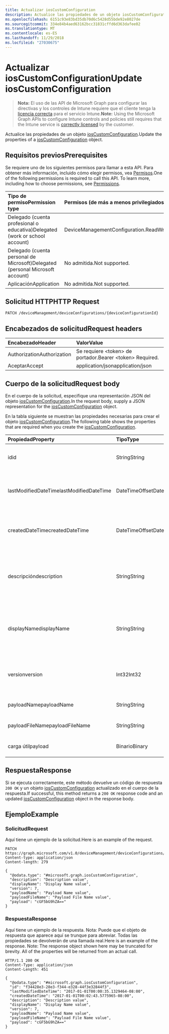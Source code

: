 ```yaml
---
title: Actualizar iosCustomConfiguration
description: Actualice las propiedades de un objeto iosCustomConfiguration.
ms.openlocfilehash: 6151c93e83bd35db70d6c5428d55bde92e8027de
ms.sourcegitcommit: 334e84b4aed63162bcc31831cffd6d363dafee02
ms.translationtype: MT
ms.contentlocale: es-ES
ms.lasthandoff: 11/29/2018
ms.locfileid: "27030675"
---
```

# <a name="update-ioscustomconfiguration"></a><span data-ttu-id="b4c91-103">Actualizar iosCustomConfiguration</span><span class="sxs-lookup"><span data-stu-id="b4c91-103">Update iosCustomConfiguration</span></span>

> <span data-ttu-id="b4c91-104">**Nota:** El uso de las API de Microsoft Graph para configurar las directivas y los controles de Intune requiere que el cliente tenga la [licencia correcta](https://go.microsoft.com/fwlink/?linkid=839381) para el servicio Intune.</span><span class="sxs-lookup"><span data-stu-id="b4c91-104">**Note:** Using the Microsoft Graph APIs to configure Intune controls and policies still requires that the Intune service is [correctly licensed](https://go.microsoft.com/fwlink/?linkid=839381) by the customer.</span></span>

<span data-ttu-id="b4c91-105">Actualice las propiedades de un objeto [iosCustomConfiguration](../resources/intune-deviceconfig-ioscustomconfiguration.md).</span><span class="sxs-lookup"><span data-stu-id="b4c91-105">Update the properties of a [iosCustomConfiguration](../resources/intune-deviceconfig-ioscustomconfiguration.md) object.</span></span>
## <a name="prerequisites"></a><span data-ttu-id="b4c91-106">Requisitos previos</span><span class="sxs-lookup"><span data-stu-id="b4c91-106">Prerequisites</span></span>
<span data-ttu-id="b4c91-p101">Se requiere uno de los siguientes permisos para llamar a esta API. Para obtener más información, incluido cómo elegir permisos, vea [Permisos](/graph/permissions-reference).</span><span class="sxs-lookup"><span data-stu-id="b4c91-p101">One of the following permissions is required to call this API. To learn more, including how to choose permissions, see [Permissions](/graph/permissions-reference).</span></span>

|<span data-ttu-id="b4c91-109">Tipo de permiso</span><span class="sxs-lookup"><span data-stu-id="b4c91-109">Permission type</span></span>|<span data-ttu-id="b4c91-110">Permisos (de más a menos privilegiados)</span><span class="sxs-lookup"><span data-stu-id="b4c91-110">Permissions (from most to least privileged)</span></span>|
|:---|:---|
|<span data-ttu-id="b4c91-111">Delegado (cuenta profesional o educativa)</span><span class="sxs-lookup"><span data-stu-id="b4c91-111">Delegated (work or school account)</span></span>|<span data-ttu-id="b4c91-112">DeviceManagementConfiguration.ReadWrite.All</span><span class="sxs-lookup"><span data-stu-id="b4c91-112">DeviceManagementConfiguration.ReadWrite.All</span></span>|
|<span data-ttu-id="b4c91-113">Delegado (cuenta personal de Microsoft)</span><span class="sxs-lookup"><span data-stu-id="b4c91-113">Delegated (personal Microsoft account)</span></span>|<span data-ttu-id="b4c91-114">No admitida.</span><span class="sxs-lookup"><span data-stu-id="b4c91-114">Not supported.</span></span>|
|<span data-ttu-id="b4c91-115">Aplicación</span><span class="sxs-lookup"><span data-stu-id="b4c91-115">Application</span></span>|<span data-ttu-id="b4c91-116">No admitida.</span><span class="sxs-lookup"><span data-stu-id="b4c91-116">Not supported.</span></span>|

## <a name="http-request"></a><span data-ttu-id="b4c91-117">Solicitud HTTP</span><span class="sxs-lookup"><span data-stu-id="b4c91-117">HTTP Request</span></span>
<!-- {
  "blockType": "ignored"
}
-->
``` http
PATCH /deviceManagement/deviceConfigurations/{deviceConfigurationId}
```

## <a name="request-headers"></a><span data-ttu-id="b4c91-118">Encabezados de solicitud</span><span class="sxs-lookup"><span data-stu-id="b4c91-118">Request headers</span></span>
|<span data-ttu-id="b4c91-119">Encabezado</span><span class="sxs-lookup"><span data-stu-id="b4c91-119">Header</span></span>|<span data-ttu-id="b4c91-120">Valor</span><span class="sxs-lookup"><span data-stu-id="b4c91-120">Value</span></span>|
|:---|:---|
|<span data-ttu-id="b4c91-121">Authorization</span><span class="sxs-lookup"><span data-stu-id="b4c91-121">Authorization</span></span>|<span data-ttu-id="b4c91-122">Se requiere &lt;token&gt; de portador.</span><span class="sxs-lookup"><span data-stu-id="b4c91-122">Bearer &lt;token&gt; Required.</span></span>|
|<span data-ttu-id="b4c91-123">Aceptar</span><span class="sxs-lookup"><span data-stu-id="b4c91-123">Accept</span></span>|<span data-ttu-id="b4c91-124">application/json</span><span class="sxs-lookup"><span data-stu-id="b4c91-124">application/json</span></span>|

## <a name="request-body"></a><span data-ttu-id="b4c91-125">Cuerpo de la solicitud</span><span class="sxs-lookup"><span data-stu-id="b4c91-125">Request body</span></span>
<span data-ttu-id="b4c91-126">En el cuerpo de la solicitud, especifique una representación JSON del objeto [iosCustomConfiguration](../resources/intune-deviceconfig-ioscustomconfiguration.md).</span><span class="sxs-lookup"><span data-stu-id="b4c91-126">In the request body, supply a JSON representation for the [iosCustomConfiguration](../resources/intune-deviceconfig-ioscustomconfiguration.md) object.</span></span>

<span data-ttu-id="b4c91-127">En la tabla siguiente se muestran las propiedades necesarias para crear el objeto [iosCustomConfiguration](../resources/intune-deviceconfig-ioscustomconfiguration.md).</span><span class="sxs-lookup"><span data-stu-id="b4c91-127">The following table shows the properties that are required when you create the [iosCustomConfiguration](../resources/intune-deviceconfig-ioscustomconfiguration.md).</span></span>

|<span data-ttu-id="b4c91-128">Propiedad</span><span class="sxs-lookup"><span data-stu-id="b4c91-128">Property</span></span>|<span data-ttu-id="b4c91-129">Tipo</span><span class="sxs-lookup"><span data-stu-id="b4c91-129">Type</span></span>|<span data-ttu-id="b4c91-130">Descripción</span><span class="sxs-lookup"><span data-stu-id="b4c91-130">Description</span></span>|
|:---|:---|:---|
|<span data-ttu-id="b4c91-131">id</span><span class="sxs-lookup"><span data-stu-id="b4c91-131">id</span></span>|<span data-ttu-id="b4c91-132">String</span><span class="sxs-lookup"><span data-stu-id="b4c91-132">String</span></span>|<span data-ttu-id="b4c91-133">Clave de la entidad.</span><span class="sxs-lookup"><span data-stu-id="b4c91-133">Key of the entity.</span></span> <span data-ttu-id="b4c91-134">Heredado de [deviceConfiguration](../resources/intune-deviceconfig-deviceconfiguration.md)</span><span class="sxs-lookup"><span data-stu-id="b4c91-134">Inherited from [deviceConfiguration](../resources/intune-deviceconfig-deviceconfiguration.md)</span></span>|
|<span data-ttu-id="b4c91-135">lastModifiedDateTime</span><span class="sxs-lookup"><span data-stu-id="b4c91-135">lastModifiedDateTime</span></span>|<span data-ttu-id="b4c91-136">DateTimeOffset</span><span class="sxs-lookup"><span data-stu-id="b4c91-136">DateTimeOffset</span></span>|<span data-ttu-id="b4c91-137">Fecha y hora en la que se modificó el objeto por última vez.</span><span class="sxs-lookup"><span data-stu-id="b4c91-137">DateTime the object was last modified.</span></span> <span data-ttu-id="b4c91-138">Heredado de [deviceConfiguration](../resources/intune-deviceconfig-deviceconfiguration.md)</span><span class="sxs-lookup"><span data-stu-id="b4c91-138">Inherited from [deviceConfiguration](../resources/intune-deviceconfig-deviceconfiguration.md)</span></span>|
|<span data-ttu-id="b4c91-139">createdDateTime</span><span class="sxs-lookup"><span data-stu-id="b4c91-139">createdDateTime</span></span>|<span data-ttu-id="b4c91-140">DateTimeOffset</span><span class="sxs-lookup"><span data-stu-id="b4c91-140">DateTimeOffset</span></span>|<span data-ttu-id="b4c91-141">Fecha y hora en la que se creó el objeto.</span><span class="sxs-lookup"><span data-stu-id="b4c91-141">DateTime the object was created.</span></span> <span data-ttu-id="b4c91-142">Heredado de [deviceConfiguration](../resources/intune-deviceconfig-deviceconfiguration.md)</span><span class="sxs-lookup"><span data-stu-id="b4c91-142">Inherited from [deviceConfiguration](../resources/intune-deviceconfig-deviceconfiguration.md)</span></span>|
|<span data-ttu-id="b4c91-143">descripción</span><span class="sxs-lookup"><span data-stu-id="b4c91-143">description</span></span>|<span data-ttu-id="b4c91-144">String</span><span class="sxs-lookup"><span data-stu-id="b4c91-144">String</span></span>|<span data-ttu-id="b4c91-145">Descripción proporcionada por el administrador de la configuración del dispositivo.</span><span class="sxs-lookup"><span data-stu-id="b4c91-145">Admin provided description of the Device Configuration.</span></span> <span data-ttu-id="b4c91-146">Heredado de [deviceConfiguration](../resources/intune-deviceconfig-deviceconfiguration.md)</span><span class="sxs-lookup"><span data-stu-id="b4c91-146">Inherited from [deviceConfiguration](../resources/intune-deviceconfig-deviceconfiguration.md)</span></span>|
|<span data-ttu-id="b4c91-147">displayName</span><span class="sxs-lookup"><span data-stu-id="b4c91-147">displayName</span></span>|<span data-ttu-id="b4c91-148">String</span><span class="sxs-lookup"><span data-stu-id="b4c91-148">String</span></span>|<span data-ttu-id="b4c91-149">Nombre proporcionado por el administrador de la configuración del dispositivo.</span><span class="sxs-lookup"><span data-stu-id="b4c91-149">Admin provided name of the device configuration.</span></span> <span data-ttu-id="b4c91-150">Heredado de [deviceConfiguration](../resources/intune-deviceconfig-deviceconfiguration.md)</span><span class="sxs-lookup"><span data-stu-id="b4c91-150">Inherited from [deviceConfiguration](../resources/intune-deviceconfig-deviceconfiguration.md)</span></span>|
|<span data-ttu-id="b4c91-151">version</span><span class="sxs-lookup"><span data-stu-id="b4c91-151">version</span></span>|<span data-ttu-id="b4c91-152">Int32</span><span class="sxs-lookup"><span data-stu-id="b4c91-152">Int32</span></span>|<span data-ttu-id="b4c91-153">Versión de la configuración del dispositivo.</span><span class="sxs-lookup"><span data-stu-id="b4c91-153">Version of the device configuration.</span></span> <span data-ttu-id="b4c91-154">Heredado de [deviceConfiguration](../resources/intune-deviceconfig-deviceconfiguration.md)</span><span class="sxs-lookup"><span data-stu-id="b4c91-154">Inherited from [deviceConfiguration](../resources/intune-deviceconfig-deviceconfiguration.md)</span></span>|
|<span data-ttu-id="b4c91-155">payloadName</span><span class="sxs-lookup"><span data-stu-id="b4c91-155">payloadName</span></span>|<span data-ttu-id="b4c91-156">String</span><span class="sxs-lookup"><span data-stu-id="b4c91-156">String</span></span>|<span data-ttu-id="b4c91-157">Nombre que se muestra al usuario.</span><span class="sxs-lookup"><span data-stu-id="b4c91-157">Name that is displayed to the user.</span></span>|
|<span data-ttu-id="b4c91-158">payloadFileName</span><span class="sxs-lookup"><span data-stu-id="b4c91-158">payloadFileName</span></span>|<span data-ttu-id="b4c91-159">String</span><span class="sxs-lookup"><span data-stu-id="b4c91-159">String</span></span>|<span data-ttu-id="b4c91-160">Nombre de archivo de carga útil (\*.mobileconfig</span><span class="sxs-lookup"><span data-stu-id="b4c91-160">Payload file name (\*.mobileconfig</span></span> | <span data-ttu-id="b4c91-161">\*.xml).</span><span class="sxs-lookup"><span data-stu-id="b4c91-161">\*.xml).</span></span>|
|<span data-ttu-id="b4c91-162">carga útil</span><span class="sxs-lookup"><span data-stu-id="b4c91-162">payload</span></span>|<span data-ttu-id="b4c91-163">Binario</span><span class="sxs-lookup"><span data-stu-id="b4c91-163">Binary</span></span>|<span data-ttu-id="b4c91-164">Carga útil.</span><span class="sxs-lookup"><span data-stu-id="b4c91-164">Payload.</span></span> <span data-ttu-id="b4c91-165">(Matriz de bytes codificada UTF8)</span><span class="sxs-lookup"><span data-stu-id="b4c91-165">(UTF8 encoded byte array)</span></span>|



## <a name="response"></a><span data-ttu-id="b4c91-166">Respuesta</span><span class="sxs-lookup"><span data-stu-id="b4c91-166">Response</span></span>
<span data-ttu-id="b4c91-167">Si se ejecuta correctamente, este método devuelve un código de respuesta `200 OK` y un objeto [iosCustomConfiguration](../resources/intune-deviceconfig-ioscustomconfiguration.md) actualizado en el cuerpo de la respuesta.</span><span class="sxs-lookup"><span data-stu-id="b4c91-167">If successful, this method returns a `200 OK` response code and an updated [iosCustomConfiguration](../resources/intune-deviceconfig-ioscustomconfiguration.md) object in the response body.</span></span>

## <a name="example"></a><span data-ttu-id="b4c91-168">Ejemplo</span><span class="sxs-lookup"><span data-stu-id="b4c91-168">Example</span></span>
### <a name="request"></a><span data-ttu-id="b4c91-169">Solicitud</span><span class="sxs-lookup"><span data-stu-id="b4c91-169">Request</span></span>
<span data-ttu-id="b4c91-170">Aquí tiene un ejemplo de la solicitud.</span><span class="sxs-lookup"><span data-stu-id="b4c91-170">Here is an example of the request.</span></span>
``` http
PATCH https://graph.microsoft.com/v1.0/deviceManagement/deviceConfigurations/{deviceConfigurationId}
Content-type: application/json
Content-length: 279

{
  "@odata.type": "#microsoft.graph.iosCustomConfiguration",
  "description": "Description value",
  "displayName": "Display Name value",
  "version": 7,
  "payloadName": "Payload Name value",
  "payloadFileName": "Payload File Name value",
  "payload": "cGF5bG9hZA=="
}
```

### <a name="response"></a><span data-ttu-id="b4c91-171">Respuesta</span><span class="sxs-lookup"><span data-stu-id="b4c91-171">Response</span></span>
<span data-ttu-id="b4c91-p109">Aquí tiene un ejemplo de la respuesta. Nota: Puede que el objeto de respuesta que aparece aquí se trunque para abreviar. Todas las propiedades se devolverán de una llamada real.</span><span class="sxs-lookup"><span data-stu-id="b4c91-p109">Here is an example of the response. Note: The response object shown here may be truncated for brevity. All of the properties will be returned from an actual call.</span></span>
``` http
HTTP/1.1 200 OK
Content-Type: application/json
Content-Length: 451

{
  "@odata.type": "#microsoft.graph.iosCustomConfiguration",
  "id": "f34428e3-28e3-f344-e328-44f3e32844f3",
  "lastModifiedDateTime": "2017-01-01T00:00:35.1329464-08:00",
  "createdDateTime": "2017-01-01T00:02:43.5775965-08:00",
  "description": "Description value",
  "displayName": "Display Name value",
  "version": 7,
  "payloadName": "Payload Name value",
  "payloadFileName": "Payload File Name value",
  "payload": "cGF5bG9hZA=="
}
```



